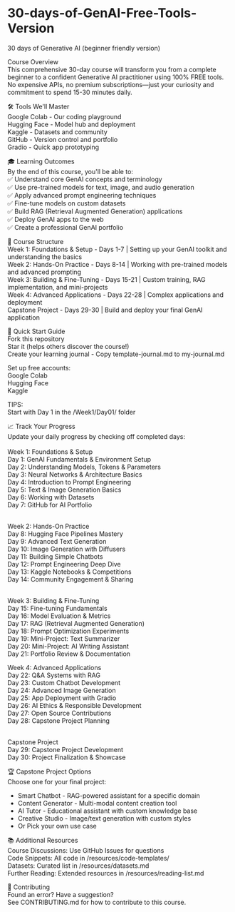 # 30-days-of-GenAI-Free-Tools-Version
30 days of Generative AI (beginner friendly version)

Course Overview  <br>
This comprehensive 30-day course will transform you from a complete beginner to a confident Generative AI practitioner using 100% FREE tools. No expensive APIs, no premium subscriptions—just your curiosity and commitment to spend 15-30 minutes daily.


🛠️ Tools We'll Master  <br>
Google Colab - Our coding playground  <br>
Hugging Face - Model hub and deployment  <br>
Kaggle - Datasets and community  <br>
GitHub - Version control and portfolio  <br>
Gradio - Quick app prototyping  <br>

🎓 Learning Outcomes  <br>
By the end of this course, you'll be able to:  <br>
✅ Understand core GenAI concepts and terminology <br>
✅ Use pre-trained models for text, image, and audio generation  <br>
✅ Apply advanced prompt engineering techniques  <br>
✅ Fine-tune models on custom datasets  <br>
✅ Build RAG (Retrieval Augmented Generation) applications  <br>
✅ Deploy GenAI apps to the web  <br>
✅ Create a professional GenAI portfolio  <br>

📅 Course Structure  <br>
Week 1: Foundations & Setup - Days 1-7 | Setting up your GenAI toolkit and understanding the basics  <br>
Week 2: Hands-On Practice   - Days 8-14 | Working with pre-trained models and advanced prompting  <br>
Week 3: Building & Fine-Tuning - Days 15-21 | Custom training, RAG implementation, and mini-projects  <br>
Week 4: Advanced Applications - Days 22-28 | Complex applications and deployment  <br>
Capstone Project - Days 29-30 | Build and deploy your final GenAI application <br>

🚀 Quick Start Guide  <br>
Fork this repository  <br>
Star it (helps others discover the course!)  <br>
Create your learning journal - Copy template-journal.md to my-journal.md  <br>

Set up free accounts:  <br>
Google Colab  <br>
Hugging Face  <br>
Kaggle <br>

TIPS:  <br>
Start with Day 1 in the /Week1/Day01/ folder  <br>

📈 Track Your Progress  <br>
Update your daily progress by checking off completed days:  <br> <br>
Week 1: Foundations & Setup  <br>
 Day 1: GenAI Fundamentals & Environment Setup <br>
 Day 2: Understanding Models, Tokens & Parameters <br>
 Day 3: Neural Networks & Architecture Basics <br>
 Day 4: Introduction to Prompt Engineering <br>
 Day 5: Text & Image Generation Basics <br>
 Day 6: Working with Datasets <br>
 Day 7: GitHub for AI Portfolio <br>  <br>

Week 2: Hands-On Practice  <br>
 Day 8: Hugging Face Pipelines Mastery <br>
 Day 9: Advanced Text Generation <br>
 Day 10: Image Generation with Diffusers <br>
 Day 11: Building Simple Chatbots <br>
 Day 12: Prompt Engineering Deep Dive <br>
 Day 13: Kaggle Notebooks & Competitions <br>
 Day 14: Community Engagement & Sharing <br> <br>

Week 3: Building & Fine-Tuning <br>
 Day 15: Fine-tuning Fundamentals <br>
 Day 16: Model Evaluation & Metrics <br>
 Day 17: RAG (Retrieval Augmented Generation) <br>
 Day 18: Prompt Optimization Experiments <br>
 Day 19: Mini-Project: Text Summarizer <br>
 Day 20: Mini-Project: AI Writing Assistant <br>
 Day 21: Portfolio Review & Documentation <br>

Week 4: Advanced Applications <br>
 Day 22: Q&A Systems with RAG <br>
 Day 23: Custom Chatbot Development <br>
 Day 24: Advanced Image Generation <br>
 Day 25: App Deployment with Gradio <br>
 Day 26: AI Ethics & Responsible Development  <br>
 Day 27: Open Source Contributions  <br>
 Day 28: Capstone Project Planning <br> <br>

Capstone Project  <br> 
 Day 29: Capstone Project Development  <br>
 Day 30: Project Finalization & Showcase  <br>

🏆 Capstone Project Options <br>
Choose one for your final project: <br>
- Smart Chatbot - RAG-powered assistant for a specific domain <br>
- Content Generator - Multi-modal content creation tool  <br>
- AI Tutor - Educational assistant with custom knowledge base  <br>
- Creative Studio - Image/text generation with custom styles  <br>
- Or Pick your own use case  <br>

📚 Additional Resources  <br>
Course Discussions: Use GitHub Issues for questions  <br>
Code Snippets: All code in /resources/code-templates/  <br>
Datasets: Curated list in /resources/datasets.md  <br>
Further Reading: Extended resources in /resources/reading-list.md  <br>

🤝 Contributing <br>
Found an error? Have a suggestion?  <br>
See CONTRIBUTING.md for how to contribute to this course. <br>
